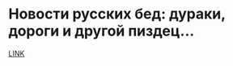# Новости русских бед: дураки, дороги и другой пиздец...



[LINK](https://varlamov.ru/2128920.html)